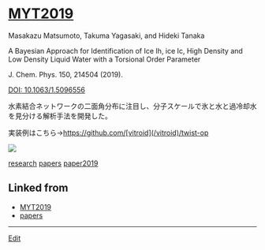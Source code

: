 ---
---
# [MYT2019](/MYT2019)

Masakazu Matsumoto, Takuma Yagasaki, and Hideki Tanaka

A Bayesian Approach for Identification of Ice Ih, ice Ic, High Density and Low Density Liquid Water with a Torsional Order Parameter 

J. Chem. Phys. 150, 214504 (2019).

[DOI: 10.1063/1.5096556](https://doi.org/10.1063/1.5096556)



水素結合ネットワークの二面角分布に注目し、分子スケールで氷と水と過冷却水を見分ける解析手法を開発した。

実装例はこちら→https://github.com/[vitroid](/vitroid)/twist-op

![](https://i.gyazo.com/54198f0444985ee452b1cc47a4c68dc8.png)



[research](/research) [papers](/papers) [paper2019](/paper2019) 



## Linked from

* [MYT2019](MYT2019.md)
* [papers](papers.md)


----
[Edit](https://github.com/vitroid/vitroid.github.io/edit/master/MD/MYT2019.md)
